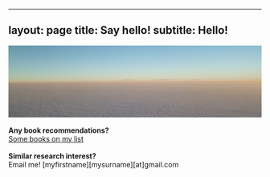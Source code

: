
---
layout: page
title: Say hello! 
subtitle: Hello!
---

![salt](/img/salt.jpg)

**Any book recommendations?**<br/>
      [Some books on my list](https://www.goodreads.com/review/list/111419239) <br/>
<br/>
**Similar research interest?** <br/>
Email me! [myfirstname][mysurname][at]gmail.com <br/>
<br/>
